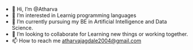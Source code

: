 - 👋 Hi, I’m @Atharva
- 👀 I’m interested in Learnig programming languages
- 🌱 I’m currently pursuing my BE in Artificial Intelligence and Data Science.
- 💞️ I’m looking to collaborate for Learning new things or working together.
- 📫 How to reach me atharvajagdale2004@gmail.com

<!---
Atharva647/Atharva647 is a ✨ special ✨ repository because its `README.md` (this file) appears on your GitHub profile.
You can click the Preview link to take a look at your changes.
--->
